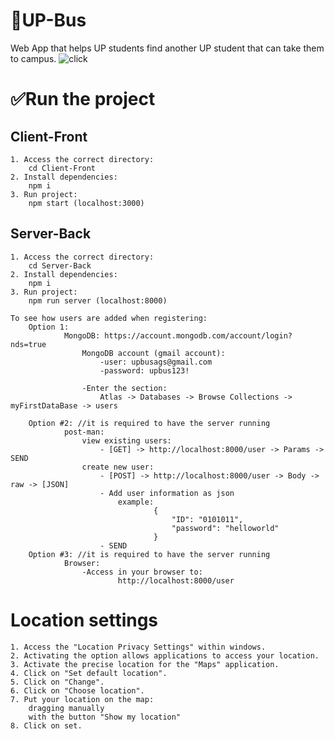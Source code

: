 # 🚌UP-Bus
Web App that helps UP students find another UP student that can take them to campus.
![click](https://user-images.githubusercontent.com/54753356/179035707-f518344e-fe0d-4206-9de9-742c17536e01.jpeg)

# ✅Run the project

## Client-Front
    1. Access the correct directory:
        cd Client-Front
    2. Install dependencies:
        npm i
    3. Run project:
        npm start (localhost:3000)

## Server-Back
    1. Access the correct directory:
        cd Server-Back
    2. Install dependencies:
        npm i
    3. Run project:
        npm run server (localhost:8000)

    To see how users are added when registering:
        Option 1:
                MongoDB: https://account.mongodb.com/account/login?nds=true
                    MongoDB account (gmail account):
                        -user: upbusags@gmail.com
                        -password: upbus123!

                    -Enter the section:
                        Atlas -> Databases -> Browse Collections -> myFirstDataBase -> users

        Option #2: //it is required to have the server running
                post-man:
                    view existing users:
                        - [GET] -> http://localhost:8000/user -> Params -> SEND
                    create new user:
                        - [POST] -> http://localhost:8000/user -> Body -> raw -> [JSON]
                        - Add user information as json
                            example:
                                    {
                                        "ID": "0101011",
                                        "password": "helloworld"
                                    }
                        - SEND
        Option #3: //it is required to have the server running
                Browser:
                    -Access in your browser to:
                            http://localhost:8000/user

# Location settings

    1. Access the "Location Privacy Settings" within windows.
    2. Activating the option allows applications to access your location.
    3. Activate the precise location for the "Maps" application.
    4. Click on "Set default location".
    5. Click on "Change".
    6. Click on "Choose location".
    7. Put your location on the map:
        dragging manually
        with the button "Show my location"
    8. Click on set.
